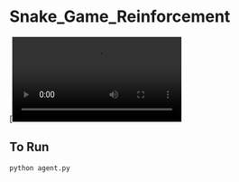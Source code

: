 # Snake_Game_Reinforcement

[![Overview](https://github.com/MyWorksHarshaNaik/Snake_Game_Reinforcement/blob/main/demo/snake_demo_vid.mp4)

## To Run
```bash
python agent.py
```
